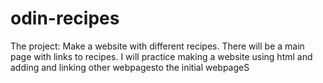 # odin-recipes
The project: Make a website with different recipes. There will be a main page with links to recipes. 
I will practice making a website using html and adding and linking other webpagesto the initial webpageS